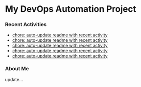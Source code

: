 # My DevOps Automation Project

### Recent Activities
<!-- activity:START -->
- [chore: auto-update readme with recent activity](https://github.com/kaigiii/mybowling-app/commit/50e5d2b1d3c8f2e65622ed00f095abe723ddf030)
- [chore: auto-update readme with recent activity](https://github.com/kaigiii/mybowling-app/commit/173f5ab6cd887a8680bf29325ece99e4b18d4c31)
- [chore: auto-update readme with recent activity](https://github.com/kaigiii/mybowling-app/commit/7c141a56ccd60fb3823bd03163e96dc34e27a24e)
- [chore: auto-update readme with recent activity](https://github.com/kaigiii/mybowling-app/commit/19f0c04fe10cdbed19662fb6dfff2ddf2af49a2c)
- [chore: auto-update readme with recent activity](https://github.com/kaigiii/mybowling-app/commit/c24eb997d166822552e97f8497e9349adb502396)
<!-- activity:END -->

### About Me
<!-- MYLINKS:START -->
<!-- MYLINKS:END -->

update...

